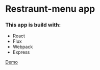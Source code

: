 # Restraunt-menu app

### This app is build with:
* React
* Flux
* Webpack
* Express

[Demo](https://restraunt-menu.herokuapp.com/)
